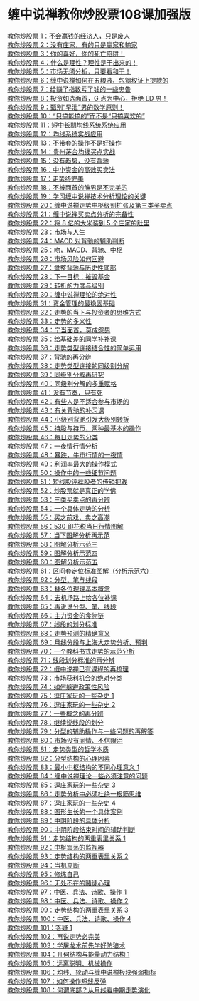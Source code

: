 # 缠中说禅教你炒股票108课加强版

[教你炒股票 1：不会赢钱的经济人，只是废人](https://github.com/26844/chzhshch-108-plus/blob/main/108/0187-486e105c01000461-001.md)\
[教你炒股票 2：没有庄家，有的只是赢家和输家](https://github.com/26844/chzhshch-108-plus/blob/main/108/0188-486e105c01000467-002.md)\
[教你炒股票 3：你的喜好，你的死亡陷阱！](https://github.com/26844/chzhshch-108-plus/blob/main/108/0190-486e105c0100047p-003.md)\
[教你炒股票 4：什么是理性？理性是干出来的！](https://github.com/26844/chzhshch-108-plus/blob/main/108/0202-486e105c010004g8-004.md)\
[教你炒股票 5：市场无须分析，只要看和干！](https://github.com/26844/chzhshch-108-plus/blob/main/108/0206-486e105c010004i9-005.md)\
[教你炒股票 6：缠中说禅如何在五粮液、包钢权证上提款的](https://github.com/26844/chzhshch-108-plus/blob/main/108/0355-486e105c010006sw-006.md)\
[教你炒股票 7：给赚了指数亏了钱的一些忠告](https://github.com/26844/chzhshch-108-plus/blob/main/108/0379-486e105c0100075q-007.md)\
[教你炒股票 8：投资如选面首，G 点为中心，拒绝 ED 男！](https://github.com/26844/chzhshch-108-plus/blob/main/108/0383-486e105c01000786-008.md)\
[教你炒股票 9：甄别“早泄”男的数学原则！](https://github.com/26844/chzhshch-108-plus/blob/main/108/0385-486e105c0100079a-009.md)\
[教你炒股票 10：“只搞能搞的”而不是“只搞喜欢的”](https://github.com/26844/chzhshch-108-plus/blob/main/108/0387-486e105c010007a4-010.md)\
[教你炒股票 11：短中长期均线系统系统应用 ](https://github.com/26844/chzhshch-108-plus/blob/main/108/0392-486e105c010007dc-011.md)\
[教你炒股票 12：均线系统实战应用](https://github.com/26844/chzhshch-108-plus/blob/main/108/0394-486e105c010007ee-012.md)\
[教你炒股票 13：不带套的操作不是好操作](https://github.com/26844/chzhshch-108-plus/blob/main/108/0397-486e105c010007gw-013.md)\
[教你炒股票 14：贵州茅台均线买点实战](https://github.com/26844/chzhshch-108-plus/blob/main/108/0398-486e105c010007hd-014.md)\
[教你炒股票 15：没有趋势，没有背驰](https://github.com/26844/chzhshch-108-plus/blob/main/108/0402-486e105c010007j8-015.md)\
[教你炒股票 16：中小资金的高效买卖法](https://github.com/26844/chzhshch-108-plus/blob/main/108/0408-486e105c010007mr-016.mds)\
[教你炒股票 17：走势终完美](https://github.com/26844/chzhshch-108-plus/blob/main/108/0412-486e105c010007p1-017.md)\
[教你炒股票 18：不被面首的雏男是不完美的](https://github.com/26844/chzhshch-108-plus/blob/main/108/0419-486e105c010007t8-018.md)\
[教你炒股票 19：学习缠中说禅技术分析理论的关键](https://github.com/26844/chzhshch-108-plus/blob/main/108/0420-486e105c010007u7-019.md)\
[教你炒股票 20：缠中说禅走势中枢级别扩张及第三类买卖点](https://github.com/26844/chzhshch-108-plus/blob/main/108/0424-486e105c010007zw-020.md)\
[教你炒股票 21：缠中说禅买卖点分析的完备性](https://github.com/26844/chzhshch-108-plus/blob/main/108/0428-486e105c0100082x-021.md)\
[教你炒股票 22：将 8 亿的大米装到 5 个庄家的肚里](https://github.com/26844/chzhshch-108-plus/blob/main/108/0430-486e105c0100083z-022.md)\
[教你炒股票 23：市场与人生](https://github.com/26844/chzhshch-108-plus/blob/main/108/0433-486e105c01000869-023.md)\
[教你炒股票 24：MACD 对背驰的辅助判断](https://github.com/26844/chzhshch-108-plus/blob/main/108/0436-486e105c0100087y-024.md)\
[教你炒股票 25：吻，MACD、背驰、中枢](https://github.com/26844/chzhshch-108-plus/blob/main/108/0440-486e105c010008ak-025.md)\
[教你炒股票 26：市场风险如何回避](https://github.com/26844/chzhshch-108-plus/blob/main/108/0446-486e105c010008f9-026.md)\
[教你炒股票 27：盘整背驰与历史性底部](https://github.com/26844/chzhshch-108-plus/blob/main/108/0449-486e105c010008h4-027.md)\
[教你炒股票 28：下一目标：摧毁基金](https://github.com/26844/chzhshch-108-plus/blob/main/108/0452-486e105c010008jn-028.md)\
[教你炒股票 29：转折的力度与级别](https://github.com/26844/chzhshch-108-plus/blob/main/108/0456-486e105c010008la-029.md)\
[教你炒股票 30：缠中说禅理论的绝对性](https://github.com/26844/chzhshch-108-plus/blob/main/108/0459-486e105c010008np-030.md)\
[教你炒股票 31：资金管理的最稳固基础](https://github.com/26844/chzhshch-108-plus/blob/main/108/0461-486e105c010008ow-031.md)\
[教你炒股票 32：走势的当下与投资者的思维方式](https://github.com/26844/chzhshch-108-plus/blob/main/108/0467-486e105c010008vo-032.md)\
[教你炒股票 33：走势的多义性](https://github.com/26844/chzhshch-108-plus/blob/main/108/0469-486e105c010008x4-033.md)\
[教你炒股票 34：宁当面首，莫成怨男](https://github.com/26844/chzhshch-108-plus/blob/main/108/0473-486e105c0100090b-034.md)\
[教你炒股票 35：给基础差的同学补补课](https://github.com/26844/chzhshch-108-plus/blob/main/108/0475-486e105c01000914-035.md)\
[教你炒股票 36：走势类型连接结合性的简单运用](https://github.com/26844/chzhshch-108-plus/blob/main/108/0478-486e105c0100093a-036.md)\
[教你炒股票 37：背驰的再分辨](https://github.com/26844/chzhshch-108-plus/blob/main/108/0481-486e105c01000974-037.md)\
[教你炒股票 38：走势类型连接的同级别分解](https://github.com/26844/chzhshch-108-plus/blob/main/108/0485-486e105c010009be-038.md)\
[教你炒股票 39：同级别分解再研究](https://github.com/26844/chzhshch-108-plus/blob/main/108/0487-486e105c010009d5-039.md)\
[教你炒股票 40：同级别分解的多重赋格](https://github.com/26844/chzhshch-108-plus/blob/main/108/0490-486e105c010009fp-040.md)\
[教你炒股票 41：没有节奏，只有死](https://github.com/26844/chzhshch-108-plus/blob/main/108/0493-486e105c010009i4-041.md)\
[教你炒股票 42：有些人是不适合参与市场的](https://github.com/26844/chzhshch-108-plus/blob/main/108/0497-486e105c010009l8-042.md)\
[教你炒股票 43：有关背驰的补习课](https://github.com/26844/chzhshch-108-plus/blob/main/108/0499-486e105c010009mm-043.md)\
[教你炒股票 44：小级别背驰引发大级别转折](https://github.com/26844/chzhshch-108-plus/blob/main/108/0502-486e105c010009oo-044.md)\
[教你炒股票 45：持股与持币，两种最基本的操作](https://github.com/26844/chzhshch-108-plus/blob/main/108/0504-486e105c010009q2-045.md)\
[教你炒股票 46：每日走势的分类](https://github.com/26844/chzhshch-108-plus/blob/main/108/0509-486e105c010009uy-046.md)\
[教你炒股票 47：一夜情行情分析](https://github.com/26844/chzhshch-108-plus/blob/main/108/0511-486e105c010009wz-047.md)\
[教你炒股票 48：暴跌，牛市行情的一夜情](https://github.com/26844/chzhshch-108-plus/blob/main/108/0513-486e105c01000a1n-048.md)\
[教你炒股票 49：利润率最大的操作模式](https://github.com/26844/chzhshch-108-plus/blob/main/108/0515-486e105c01000a52-049.md)\
[教你炒股票 50：操作中的一些细节问题](https://github.com/26844/chzhshch-108-plus/blob/main/108/0516-486e105c01000a5i-050.md)\
[教你炒股票 51：短线股评荐股者的传销把戏](https://github.com/26844/chzhshch-108-plus/blob/main/108/0521-486e105c01000ah1-051.md)\
[教你炒股票 52：炒股票就是真正的学佛](https://github.com/26844/chzhshch-108-plus/blob/main/108/0530-486e105c01000amw-052.md)\
[教你炒股票 53：三类买卖点的再分辨](https://github.com/26844/chzhshch-108-plus/blob/main/108/0534-486e105c01000aqw-053.md)\
[教你炒股票 54：一个具体走势的分析](https://github.com/26844/chzhshch-108-plus/blob/main/108/0535-486e105c01000arw-054.md)\
[教你炒股票 55：买之前戏，卖之高潮](https://github.com/26844/chzhshch-108-plus/blob/main/108/0538-486e105c01000aur-055.md)\
[教你炒股票 56：530 印花税当日行情图解](https://github.com/26844/chzhshch-108-plus/blob/main/108/0541-486e105c01000awo-056.md)\
[教你炒股票 57：当下图解分析再示范](https://github.com/26844/chzhshch-108-plus/blob/main/108/0542-486e105c01000ax3-057.md)\
[教你炒股票 58：图解分析示范三](https://github.com/26844/chzhshch-108-plus/blob/main/108/0545-486e105c01000az8-058.md)\
[教你炒股票 59：图解分析示范四](https://github.com/26844/chzhshch-108-plus/blob/main/108/0552-486e105c01000b52-059.md)\
[教你炒股票 60：图解分析示范五](https://github.com/26844/chzhshch-108-plus/blob/main/108/0556-486e105c01000b83-060.md)\
[教你炒股票 61：区间套定位标准图解（分析示范六）](https://github.com/26844/chzhshch-108-plus/blob/main/108/0558-486e105c01000b9n-061.md)\
[教你炒股票 62：分型、笔与线段](https://github.com/26844/chzhshch-108-plus/blob/main/108/0567-486e105c01000bf2-062.md)\
[教你炒股票 63：替各位理理基本概念](https://github.com/26844/chzhshch-108-plus/blob/main/108/0569-486e105c01000bgd-063.md)\
[教你炒股票 64：去机场路上给各位补课](https://github.com/26844/chzhshch-108-plus/blob/main/108/0571-486e105c01000bgx-064.md)\
[教你炒股票 65：再说说分型、笔、线段](https://github.com/26844/chzhshch-108-plus/blob/main/108/0593-486e105c01000bpo-065.md)\
[教你炒股票 66：主力资金的食物链](https://github.com/26844/chzhshch-108-plus/blob/main/108/0610-486e105c01000c05-066.md)\
[教你炒股票 67：线段的划分标准](https://github.com/26844/chzhshch-108-plus/blob/main/108/0614-486e105c01000c16-067.md)\
[教你炒股票 68：走势预测的精确意义](https://github.com/26844/chzhshch-108-plus/blob/main/108/0619-486e105c01000c2h-068.md)\
[教你炒股票 69：月线分段与上海大走势分析、预判](https://github.com/26844/chzhshch-108-plus/blob/main/108/0627-486e105c01000c5b-069.md)\
[教你炒股票 70：一个教科书式走势的示范分析](https://github.com/26844/chzhshch-108-plus/blob/main/108/0637-486e105c01000c86-070.md)\
[教你炒股票 71：线段划分标准的再分辨](https://github.com/26844/chzhshch-108-plus/blob/main/108/0639-486e105c01000c8i-071.md)\
[教你炒股票 72：缠中说禅已有课程的再梳理](https://github.com/26844/chzhshch-108-plus/blob/main/108/0648-486e105c01000cbj-072.md)\
[教你炒股票 73：市场获利机会的绝对分类](https://github.com/26844/chzhshch-108-plus/blob/main/108/0653-486e105c01000ccr-073.md)\
[教你炒股票 74：如何躲避政策性风险](https://github.com/26844/chzhshch-108-plus/blob/main/108/0659-486e105c01000cej-074.md)\
[教你炒股票 75：逗庄家玩的一些杂史 1](https://github.com/26844/chzhshch-108-plus/blob/main/108/0663-486e105c01000cf4-075.md)\
[教你炒股票 76：逗庄家玩的一些杂史 2](https://github.com/26844/chzhshch-108-plus/blob/main/108/0671-486e105c01000chg-076.md)\
[教你炒股票 77：一些概念的再分辨](https://github.com/26844/chzhshch-108-plus/blob/main/108/0675-486e105c01000cih-077.md)\
[教你炒股票 78：继续说线段的划分](https://github.com/26844/chzhshch-108-plus/blob/main/108/0677-486e105c01000cio-078.md)\
[教你炒股票 79：分型的辅助操作与一些问题的再解答](https://github.com/26844/chzhshch-108-plus/blob/main/108/0682-486e105c01000ck3-079.md)\
[教你炒股票 80：市场没有同情、不信眼泪](https://github.com/26844/chzhshch-108-plus/blob/main/108/0684-486e105c01000ckk-080.md)\
[教你炒股票 81：走势类型的哲学本质](https://github.com/26844/chzhshch-108-plus/blob/main/108/0695-486e105c01000cmz-081.md)\
[教你炒股票 82：分型结构的心理因素](https://github.com/26844/chzhshch-108-plus/blob/main/108/0708-486e105c01000cq4-082.md)\
[教你炒股票 83：最小中枢结构的不同心理意义 1](https://github.com/26844/chzhshch-108-plus/blob/main/108/0711-486e105c01000cqy-083.md)\
[教你炒股票 84：缠中说禅理论一些必须注意的问题](https://github.com/26844/chzhshch-108-plus/blob/main/108/0718-486e105c01000cx4-084.md)\
[教你炒股票 85：逗庄家玩的一些杂史 3 ](https://github.com/26844/chzhshch-108-plus/blob/main/108/0743-486e105c01000e6h-085.md)\
[教你炒股票 86：走势分析中必须杜绝一根筋思维](https://github.com/26844/chzhshch-108-plus/blob/main/108/0747-486e105c01000e7a-086.md)\
[教你炒股票 87：逗庄家玩的一些杂史 4 ](https://github.com/26844/chzhshch-108-plus/blob/main/108/0756-486e105c01000eah-087.md)\
[教你炒股票 88：图形生长的一个具体案例](https://github.com/26844/chzhshch-108-plus/blob/main/108/0767-486e105c01000edy-088.md)\
[教你炒股票 89：中阴阶段的具体分析](https://github.com/26844/chzhshch-108-plus/blob/main/108/0782-486e105c01000ej2-089.md)\
[教你炒股票 90：中阴阶段结束时间的辅助判断](https://github.com/26844/chzhshch-108-plus/blob/main/108/0800-486e105c01000eor-090.md)\
[教你炒股票 91：走势结构的两重表里关系 1 ](https://github.com/26844/chzhshch-108-plus/blob/main/108/0825-486e105c01007wc1-091.md)\
[教你炒股票 92：中枢震荡的监视器](https://github.com/26844/chzhshch-108-plus/blob/main/108/0844-486e105c01007zm6-092.md)\
[教你炒股票 93：走势结构的两重表里关系 2 ](https://github.com/26844/chzhshch-108-plus/blob/main/108/0869-486e105c0100869y-093.md)\
[教你炒股票 94：当机立断](https://github.com/26844/chzhshch-108-plus/blob/main/108/0877-486e105c010087ty-094.md)\
[教你炒股票 95：修炼自己](https://github.com/26844/chzhshch-108-plus/blob/main/108/0879-486e105c0100883w-095.md)\
[教你炒股票 96：无处不在的赌徒心理](https://github.com/26844/chzhshch-108-plus/blob/main/108/0881-486e105c010088ec-096.md)\
[教你炒股票 97：中医、兵法、诗歌、操作 1 ](https://github.com/26844/chzhshch-108-plus/blob/main/108/0891-486e105c01008a66-097.md)\
[教你炒股票 98：中医、兵法、诗歌、操作 2 ](https://github.com/26844/chzhshch-108-plus/blob/main/108/0902-486e105c01008c13-098.md)\
[教你炒股票 99：走势结构的两重表里关系 3 ](https://github.com/26844/chzhshch-108-plus/blob/main/108/0911-486e105c01008gz2-099.md)\
[教你炒股票 100：中医、兵法、诗歌、操作 4 ](https://github.com/26844/chzhshch-108-plus/blob/main/108/0920-486e105c01008j5w-100.md)\
[教你炒股票 101：答疑 1](https://github.com/26844/chzhshch-108-plus/blob/main/108/0931-486e105c01008l97-101.md)\
[教你炒股票 102：再说走势必完美](https://github.com/26844/chzhshch-108-plus/blob/main/108/0934-486e105c01008lt8-102.md)\
[教你炒股票 103：学屠龙术前先学好防狼术](https://github.com/26844/chzhshch-108-plus/blob/main/108/0952-486e105c01008pri-103.md)\
[教你炒股票 104：几何结构与能量动力结构 1 ](https://github.com/26844/chzhshch-108-plus/blob/main/108/0960-486e105c01008rxy-104.md)\
[教你炒股票 105：远离聪明、机械操作](https://github.com/26844/chzhshch-108-plus/blob/main/108/0978-486e105c01008xip-105.md)\
[教你炒股票 106：均线、轮动与缠中说禅板块强弱指标](https://github.com/26844/chzhshch-108-plus/blob/main/108/1053-486e105c01009tb9-106.md)\
[教你炒股票 107：如何操作短线反弹](https://github.com/26844/chzhshch-108-plus/blob/main/108/1092-486e105c0100a847-107.md)\
[教你炒股票 108：何谓底部？从月线看中期走势演化](https://github.com/26844/chzhshch-108-plus/blob/main/108/1104-486e105c0100abkx-108.md)
